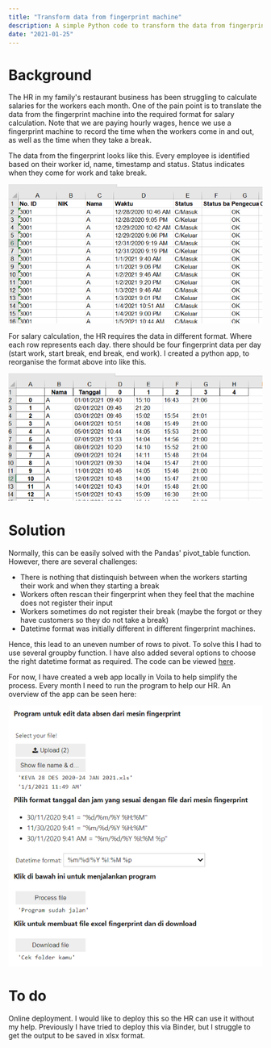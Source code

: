 ```yaml
---
title: "Transform data from fingerprint machine"
description: A simple Python code to transform the data from fingerprint machine in Excel to be used for monthly salary calculation. 
date: "2021-01-25"
---
```



# Background

The HR in my family's restaurant business has been struggling to calculate salaries for the workers each month. One of the pain point is to translate the data from the fingerprint machine into the required format for salary calculation. Note that we are paying hourly wages, hence we use a fingerprint machine to record the time when the workers come in and out, as well as the time when they take a break.  

The data from the fingerprint looks like this. Every employee is identified based on their worker id, name, timestamp and status. Status indicates when they come for work and take break. 

<img src="https://github.com/Riyan-Aditya/MyBlog/blob/master/images/fingerprint_absent/fingerprint_input.PNG">

For salary calculation, the HR requires the data in different format. Where each row represents each day. there should be four fingerprint data per day (start work, start break, end break, end work). I created a python app, to reorganise the format above into like this. 

<img src="https://github.com/Riyan-Aditya/MyBlog/blob/master/images/fingerprint_absent/fingerprint_output.PNG">


# Solution

Normally, this can be easily solved with the Pandas' pivot_table function. However, there are several challenges:
* There is nothing that distinquish between when the workers starting their work and when they starting a break
* Workers often rescan their fingerprint when they feel that the machine does not register their input
* Workers sometimes do not register their break (maybe the forgot or they have customers so they do not take a break)
* Datetime format was initially different in different fingerprint machines. 

Hence, this lead to an uneven number of rows to pivot. To solve this I had to use several groupby function. I have also added several options to choose the right datetime format as required. The code can be viewed [here](https://github.com/Riyan-Aditya/fingerprint).

For now, I have created a web app locally in Voila to help simplify the process. Every month I need to run the program to help our HR. An overview of the app can be seen here:

<img src="https://github.com/Riyan-Aditya/MyBlog/blob/master/images/fingerprint_absent/app_demo.PNG">


# To do
Online deployment. I would like to deploy this so the HR can use it without my help. Previously I have tried to deploy this via Binder, but I struggle to get the output to be saved in xlsx format. 
